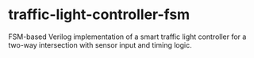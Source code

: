 # traffic-light-controller-fsm
FSM-based Verilog implementation of a smart traffic light controller for a two-way intersection with sensor input and timing logic.

